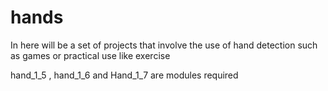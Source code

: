 # hands

In here will be a set of projects that involve the use of hand detection
such as games or practical use like exercise

hand_1_5 , hand_1_6 and Hand_1_7 are modules required 
